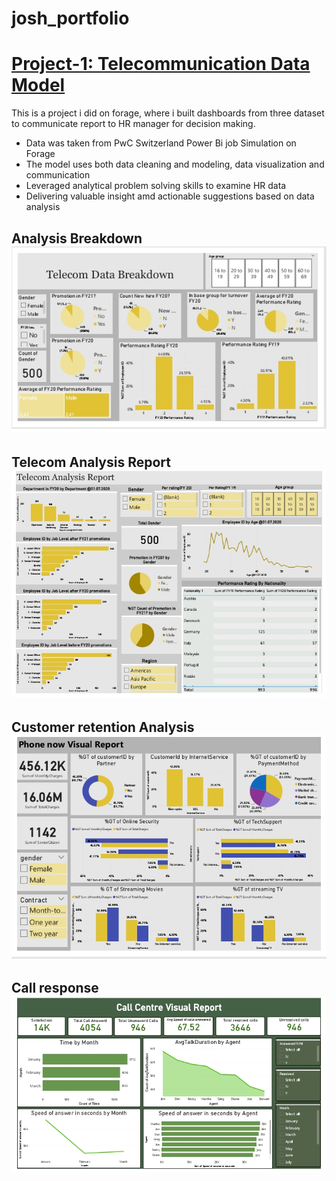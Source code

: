 # josh_portfolio

# [Project-1: Telecommunication Data Model](https://github.com/ajeebs/josh_portfolio/edit/main/README.md)

This is a project i did on forage, where i built dashboards from three dataset to
communicate report to HR manager for decision making.
 - Data was taken from PwC Switzerland Power Bi job Simulation on Forage
 - The model uses both data cleaning and modeling, data visualization and communication
 - Leveraged analytical problem solving skills to examine HR data
 - Delivering valuable insight amd actionable suggestions based on data analysis

## Analysis Breakdown ![](Screenshot_20230917-213243.png)

## Telecom Analysis Report ![](Screenshot_20230917-213258.png)

## Customer retention Analysis ![](Screenshot_20230917-213139.png)

## Call response ![](Screenshot_20230917-213115.png)
